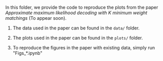 In this folder, we provide the code to reproduce the plots from the paper *Approximate maximum likelihood decoding with $K$ minimum weight matchings* (To appear soon). 

1. The data used in the paper can be found in the `data/` folder.

2. The plots used in the paper can be found in the `plots/` folder.

3. To reproduce the figures in the paper with existing data, simply run "Figs_*.ipynb"
